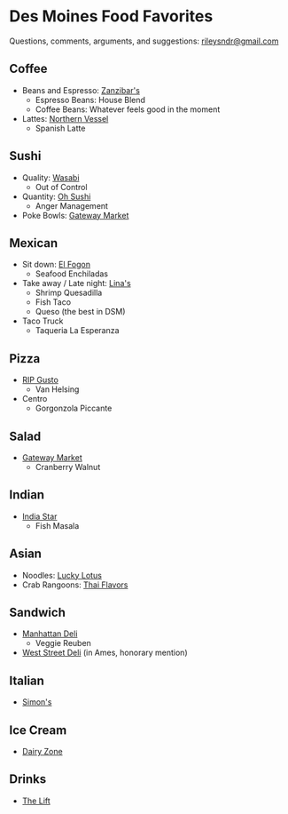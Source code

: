 # Des Moines Food Favorites

Questions, comments, arguments, and suggestions: rileysndr@gmail.com

## Coffee
  - Beans and Espresso: [Zanzibar's](https://zanzibarscoffee.com/)
    - Espresso Beans: House Blend
    - Coffee Beans: Whatever feels good in the moment
  - Lattes: [Northern Vessel](https://www.northernvessel.com/)
    - Spanish Latte

## Sushi
  - Quality: [Wasabi](https://wasabidsm.com/)
    - Out of Control
  - Quantity: [Oh Sushi](https://www.facebook.com/Ohsushioh/)
    - Anger Management
  - Poke Bowls: [Gateway Market](https://www.gatewaymarket.com/)

## Mexican
  - Sit down: [El Fogon](https://elfogondmi.com/)
    -  Seafood Enchiladas
  - Take away / Late night: [Lina's](https://www.facebook.com/LinasMexicanRestaurant/)
    - Shrimp Quesadilla
    - Fish Taco
    - Queso (the best in DSM)
  - Taco Truck
    - Taqueria La Esperanza

## Pizza
  - [RIP Gusto](https://www.desmoinesregister.com/story/entertainment/dining/2024/05/02/gusto-pizza-bar-des-moines-restaurant-has-closed-its-final-location-ingersoll-avenue/73547076007/)
    - Van Helsing
  - Centro
    - Gorgonzola Piccante
   
## Salad
  - [Gateway Market](https://www.gatewaymarket.com/)
    - Cranberry Walnut

## Indian
  - [India Star](http://www.indiastardm.com/)
    - Fish Masala

## Asian
  - Noodles: [Lucky Lotus](https://www.luckylotusdsm.com/)
  - Crab Rangoons: [Thai Flavors](https://www.thaiflavorsiowa.com/)

## Sandwich
  - [Manhattan Deli](https://hansensmanhattandeli.com/)
    - Veggie Reuben
  - [West Street Deli](https://weststreetdeliames.com/) (in Ames, honorary mention)

## Italian
  - [Simon's](http://www.simonsdsm.com/)

## Ice Cream
  - [Dairy Zone](https://www.dairyzonedsm.com/)

## Drinks
  - [The Lift](https://www.dmlift.com/)
